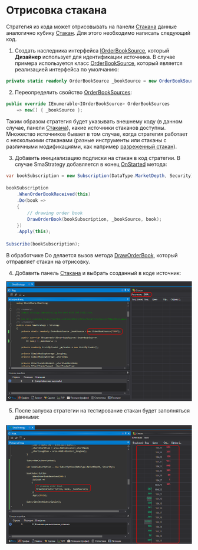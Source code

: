 # Отрисовка стакана

Стратегия из кода может отрисовывать на панели [Стакана](../../../user_interface/components/order_book.md) данные аналогично кубику [Стакан](../../using_visual_designer/elements/market_depths/order_book_panel.md). Для этого необходимо написать следующий код.

1. Создать наследника интерфейса [IOrderBookSource](xref:StockSharp.Algo.Strategies.IOrderBookSource), который **Дизайнер** использует для идентификации источника. В случае примера используется класс [OrderBookSource](xref:StockSharp.Algo.Strategies.OrderBookSource), который является реализацией интерфейса по умолчанию:

```cs
private static readonly OrderBookSource _bookSource = new OrderBookSource("SMA");
```

2. Переопределить свойство [OrderBookSources](xref:StockSharp.Algo.Strategies.Strategy.OrderBookSources):

```cs
public override IEnumerable<IOrderBookSource> OrderBookSources
	=> new[] { _bookSource };
```

Таким образом стратегия будет указывать внешнему коду (в данном случае, панели [Стакана](../../../user_interface/components/order_book.md)), какие источники стаканов доступны. Множество источников бывает в том случае, когда стратегия работает с несколькими стаканами (разные инструменты или стаканы с различными модификациями, как например [разреженный стакан](../../using_visual_designer/elements/market_depths/sparse_order_book.md)).

3. Добавить инициализацию подписки на стакан в код стратегии. В случае SmaStrategy добавляется в конец [OnStarted](xref:StockSharp.Algo.Strategies.Strategy.OnStarted) метода:

```cs
var bookSubscription = new Subscription(DataType.MarketDepth, Security);
			
bookSubscription
	.WhenOrderBookReceived(this)
	.Do(book =>
	{
		// drawing order book
		DrawOrderBook(bookSubscription, _bookSource, book);
	})
	.Apply(this);
			
Subscribe(bookSubscription);
```

В обработчике Do делается вызов метода [DrawOrderBook](xref:StockSharp.Algo.Strategies.Strategy.DrawOrderBook(StockSharp.BusinessEntities.Subscription,StockSharp.Algo.Strategies.IOrderBookSource,StockSharp.Messages.IOrderBookMessage)), который отправляет стакан на отрисовку.

4. Добавить панель [Стакана](../../../user_interface/components/order_book.md) и выбрать созданный в коде источник:

  ![Designer_Source_Code_OrderBook_00](../../../../../images/designer_source_code_orderbook_00.png)

5. После запуска стратегии на тестирование стакан будет заполняться данными:

  ![Designer_Source_Code_OrderBook_01](../../../../../images/designer_source_code_orderbook_01.png)